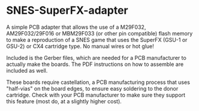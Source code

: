 # SNES-SuperFX-adapter
A simple PCB adapter that allows the use of a M29F032, AM29F032/29F016 or MBM29F033 (or other pin compatible) flash memory to make a reproduction of a SNES game that uses the SuperFX (GSU-1 or GSU-2) or CX4 cartridge type. No manual wires or hot glue!


Included is the Gerber files, which are needed for a PCB manufacturer to actually make the boards. The PDF instructions on how to assemble are included as well.


These boards require castellation, a PCB manufacturing process that uses "half-vias" on the board edges, to ensure easy soldering to the donor cartridge. Check with your PCB manufacturer to make sure they support this feature (most do, at a slightly higher cost).
